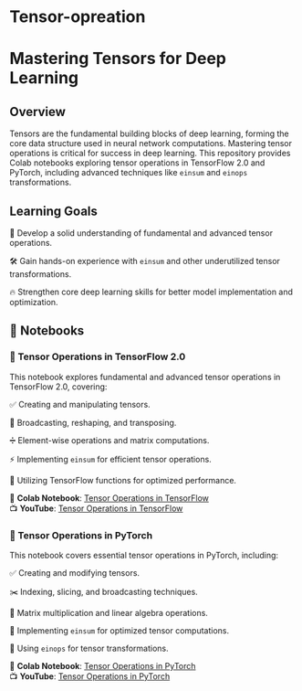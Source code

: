 # Tensor-opreation
# Mastering Tensors for Deep Learning


## Overview

Tensors are the fundamental building blocks of deep learning, forming the core data structure used in neural network computations. Mastering tensor operations is critical for success in deep learning. This repository provides Colab notebooks exploring tensor operations in TensorFlow 2.0 and PyTorch, including advanced techniques like `einsum` and `einops` transformations.

## Learning Goals

📌 Develop a solid understanding of fundamental and advanced tensor operations.

🛠️ Gain hands-on experience with `einsum` and other underutilized tensor transformations.

🔥 Strengthen core deep learning skills for better model implementation and optimization.

## 📂 Notebooks

### 📘 Tensor Operations in TensorFlow 2.0

This notebook explores fundamental and advanced tensor operations in TensorFlow 2.0, covering:

✅ Creating and manipulating tensors.

🔄 Broadcasting, reshaping, and transposing.

➗ Element-wise operations and matrix computations.

⚡ Implementing `einsum` for efficient tensor operations.

🚀 Utilizing TensorFlow functions for optimized performance.

🔗 **Colab Notebook**: [Tensor Operations in TensorFlow](#)  
📺 **YouTube**: [Tensor Operations in TensorFlow](#)


### 📗 Tensor Operations in PyTorch

This notebook covers essential tensor operations in PyTorch, including:

✅ Creating and modifying tensors.

✂️ Indexing, slicing, and broadcasting techniques.

🔢 Matrix multiplication and linear algebra operations.

🔄 Implementing `einsum` for optimized tensor computations.

🔧 Using `einops` for tensor transformations.

🔗 **Colab Notebook**: [Tensor Operations in PyTorch](#)  
📺 **YouTube**: [Tensor Operations in PyTorch](#)

